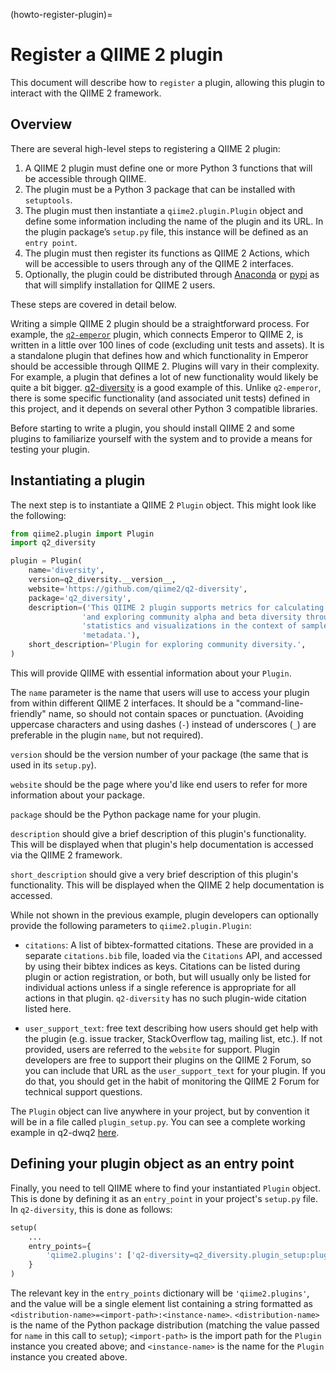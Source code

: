 (howto-register-plugin)=
# Register a QIIME 2 plugin

This document will describe how to `register` a plugin, allowing this plugin to interact with the QIIME 2 framework.

## Overview

There are several high-level steps to registering a QIIME 2 plugin:

1. A QIIME 2 plugin must define one or more Python 3 functions that will be accessible through QIIME.
2. The plugin must be a Python 3 package that can be installed with `setuptools`.
3. The plugin must then instantiate a `qiime2.plugin.Plugin` object and define some information including the name of the plugin and its URL. In the plugin package’s `setup.py` file, this instance will be defined as an `entry point`.
4. The plugin must then register its functions as QIIME 2 Actions, which will be accessible to users through any of the QIIME 2 interfaces.
5. Optionally, the plugin could be distributed through [Anaconda](https://anaconda.org/) or [pypi](https://pypi.org/) as that will simplify installation for QIIME 2 users.

These steps are covered in detail below.

Writing a simple QIIME 2 plugin should be a straightforward process.
For example, the [`q2-emperor`](https://github.com/qiime2/q2-emperor) plugin, which connects Emperor to QIIME 2, is written in a little over 100 lines of code (excluding unit tests and assets).
It is a standalone plugin that defines how and which functionality in Emperor should be accessible through QIIME 2.
Plugins will vary in their complexity.
For example, a plugin that defines a lot of new functionality would likely be quite a bit bigger.
[q2-diversity](https://github.com/qiime2/q2-diversity) is a good example of this.
Unlike `q2-emperor`, there is some specific functionality (and associated unit tests) defined in this project, and it depends on several other Python 3 compatible libraries.

Before starting to write a plugin, you should install QIIME 2 and some plugins to familiarize yourself with the system and to provide a means for testing your plugin.

## Instantiating a plugin

The next step is to instantiate a QIIME 2 `Plugin` object.
This might look like the following:

```python
from qiime2.plugin import Plugin
import q2_diversity

plugin = Plugin(
    name='diversity',
    version=q2_diversity.__version__,
    website='https://github.com/qiime2/q2-diversity',
    package='q2_diversity',
    description=('This QIIME 2 plugin supports metrics for calculating '
                'and exploring community alpha and beta diversity through '
                'statistics and visualizations in the context of sample '
                'metadata.'),
    short_description='Plugin for exploring community diversity.',
)
```

This will provide QIIME with essential information about your `Plugin`.

The `name` parameter is the name that users will use to access your plugin from within different QIIME 2 interfaces.
It should be a "command-line-friendly" name, so should not contain spaces or punctuation.
(Avoiding uppercase characters and using dashes (`-`) instead of underscores (`_`) are preferable in the plugin `name`, but not required).

`version` should be the version number of your package (the same that is used in its `setup.py`).

`website` should be the page where you'd like end users to refer for more information about your package.

`package` should be the Python package name for your plugin.

`description` should give a brief description of this plugin's functionality.
This will be displayed when that plugin's help documentation is accessed via the QIIME 2 framework.

`short_description` should give a very brief description of this plugin's functionality.
This will be displayed when the QIIME 2 help documentation is accessed.

While not shown in the previous example, plugin developers can optionally provide the following parameters to `qiime2.plugin.Plugin`:

* `citations`: A list of bibtex-formatted citations.
These are provided in a separate `citations.bib` file, loaded via the `Citations` API, and accessed by using their bibtex indices as keys.
Citations can be listed during plugin or action registration, or both, but will usually only be listed for individual actions unless if a single reference is appropriate for all actions in that plugin.
`q2-diversity` has no such plugin-wide citation listed here.

* `user_support_text`: free text describing how users should get help with the plugin (e.g.
issue tracker, StackOverflow tag, mailing list, etc.).
If not provided, users are referred to the `website` for support.
Plugin developers are free to support their plugins on the QIIME 2 Forum, so you can include that URL as the `user_support_text` for your plugin.
If you do that, you should get in the habit of monitoring the QIIME 2 Forum for technical support questions.

The `Plugin` object can live anywhere in your project, but by convention it will be in a file called `plugin_setup.py`.
You can see a complete working example in q2-dwq2 [here](https://github.com/caporaso-lab/q2-dwq2/blob/3465ea40b18ae15825411a5930cfd24016f5d872/q2_dwq2/plugin_setup.py#L16).


## Defining your plugin object as an entry point

Finally, you need to tell QIIME where to find your instantiated `Plugin` object.
This is done by defining it as an `entry_point` in your project's `setup.py` file.
In `q2-diversity`, this is done as follows:

```python
setup(
    ...
    entry_points={
        'qiime2.plugins': ['q2-diversity=q2_diversity.plugin_setup:plugin']
    }
)
```

The relevant key in the `entry_points` dictionary will be `'qiime2.plugins'`, and the value will be a single element list containing a string formatted as `<distribution-name>=<import-path>:<instance-name>`.
`<distribution-name>` is the name of the Python package distribution (matching the value passed for `name` in this call to `setup`); `<import-path>` is the import path for the `Plugin` instance you created above; and `<instance-name>` is the name for the `Plugin` instance you created above.
